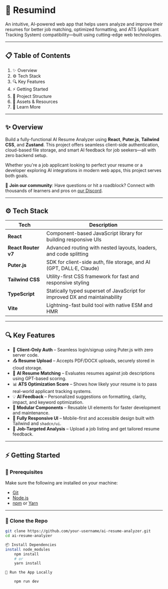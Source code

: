 
# 🧠  Resumind

An intuitive, AI-powered web app that helps users analyze and improve their resumes for better job matching, optimized formatting, and ATS (Applicant Tracking System) compatibility—built using cutting-edge web technologies.

---

## 📋 Table of Contents

1. ✨ Overview  
2. ⚙️ Tech Stack  
3. 🔍 Key Features  
4. ⚡ Getting Started  
5. 🧱 Project Structure  
6. 📁 Assets & Resources  
7. 🚀 Learn More  

---

## ✨ Overview

Build a fully-functional AI Resume Analyzer using **React**, **Puter.js**, **Tailwind CSS**, and **Zustand**. This project offers seamless client-side authentication, cloud-based file storage, and smart AI feedback for job seekers—all with zero backend setup.

Whether you're a job applicant looking to perfect your resume or a developer exploring AI integrations in modern web apps, this project serves both goals.

🔗 **Join our community**: Have questions or hit a roadblock? Connect with thousands of learners and pros on [our Discord](https://discord.gg/your-invite).

---

## ⚙️ Tech Stack

| Tech         | Description                                                                 |
|--------------|-----------------------------------------------------------------------------|
| **React**    | Component-based JavaScript library for building responsive UIs              |
| **React Router v7** | Advanced routing with nested layouts, loaders, and code splitting      |
| **Puter.js** | SDK for client-side auth, file storage, and AI (GPT, DALL·E, Claude)         |
| **Tailwind CSS** | Utility-first CSS framework for fast and responsive styling             |
| **TypeScript** | Statically typed superset of JavaScript for improved DX and maintainability |
| **Vite**     | Lightning-fast build tool with native ESM and HMR                           |


---

## 🔍 Key Features

- 🔐 **Client-Only Auth** – Seamless login/signup using Puter.js with zero server code.
- 📤 **Resume Upload** – Accepts PDF/DOCX uploads, securely stored in cloud storage.
- 🧠 **AI Resume Matching** – Evaluates resumes against job descriptions using GPT-based scoring.
- 📊 **ATS Optimization Score** – Shows how likely your resume is to pass real-world applicant tracking systems.
- 💡 **AI Feedback** – Personalized suggestions on formatting, clarity, impact, and keyword optimization.
- 🧩 **Modular Components** – Reusable UI elements for faster development and maintenance.
- 🧬 **Fully Responsive UI** – Mobile-first and accessible design built with Tailwind and `shadcn/ui`.
- 🎯 **Job-Targeted Analysis** – Upload a job listing and get tailored resume feedback.

---

## ⚡ Getting Started

### 🧰 Prerequisites

Make sure the following are installed on your machine:

- [Git](https://git-scm.com/)
- [Node.js](https://nodejs.org/)
- [npm](https://www.npmjs.com/) or [Yarn](https://yarnpkg.com/)

---

### 🔗 Clone the Repo

```bash
git clone https://github.com/your-username/ai-resume-analyzer.git
cd ai-resume-analyzer

📦 Install Dependencies
install node_modules 
    npm install
    # or
    yarn install

🧪 Run the App Locally

    npm run dev





